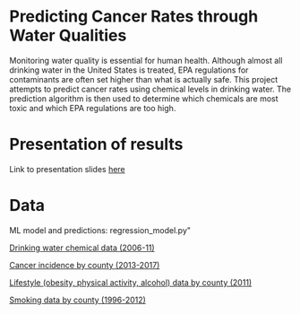 # **Predicting Cancer Rates through Water Qualities**


Monitoring water quality is essential for human health. Although almost all drinking water in the United States is treated, EPA regulations for contaminants are often set higher than what is actually safe. This project attempts to predict cancer rates using chemical levels in drinking water. The prediction algorithm is then used to determine which chemicals are most toxic and which EPA regulations are too high.  

# Presentation of results 
Link to presentation slides [here](https://docs.google.com/presentation/d/19mxmMdp2nW6TfFDIm3qp8yS9gvg0RnwA7YEnc0Dng-I/edit#slide=id.ge97a2c2489_1_11955)


# Data
ML model and predictions: regression_model.py"   
  
[Drinking water chemical data (2006-11)](https://www.epa.gov/dwsixyearreview/six-year-review-3-compliance-monitoring-data-2006-2011)  
   
[Cancer incidence by county (2013-2017)](https://gis.cancer.gov/canceratlas/tableview/?d=1&a=2&r=1&s=1)     
   
[Lifestyle (obesity, physical activity, alcohol) data by county (2011)](http://www.healthdata.org/us-health/data-download)    
   
[Smoking data by county (1996-2012)](http://ghdx.healthdata.org/record/ihme-data/united-states-smoking-prevalence-county-1996-2012)  



